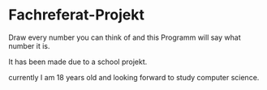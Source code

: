 # Fachreferat-Projekt

Draw every number you can think of and this Programm will say what number it is.

It has been made due to a school projekt.

currently I am 18 years old and looking forward to study computer science.
